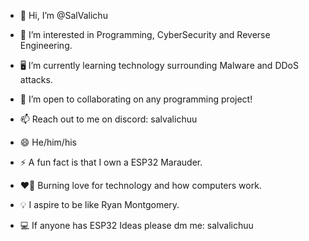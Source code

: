 - 👋 Hi, I’m @SalValichu
- 👀 I’m interested in Programming, CyberSecurity and Reverse Engineering.
- 🖥️ I’m currently learning technology surrounding Malware and DDoS attacks.
- 💞️ I’m open to collaborating on any programming project!
- 📫 Reach out to me on discord: salvalichuu
- 😄 He/him/his
- ⚡ A fun fact is that I own a ESP32 Marauder.
- ❤️‍🔥 Burning love for technology and how computers work.
- 💡 I aspire to be like Ryan Montgomery.

- 💻 If anyone has ESP32 Ideas please dm me: salvalichuu

